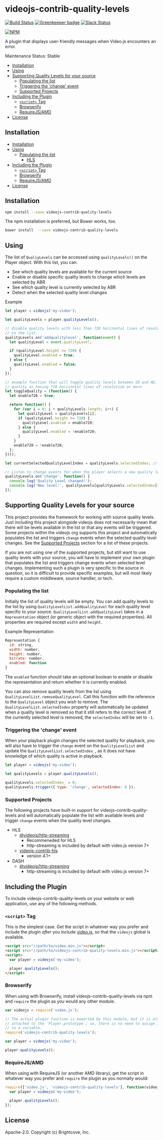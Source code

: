 # videojs-contrib-quality-levels
[![Build Status](https://travis-ci.org/videojs/videojs-contrib-quality-levels.svg?branch=master)](https://travis-ci.org/videojs/videojs-contrib-quality-levels)
[![Greenkeeper badge](https://badges.greenkeeper.io/videojs/videojs-contrib-quality-levels.svg)](https://greenkeeper.io/)
[![Slack Status](http://slack.videojs.com/badge.svg)](http://slack.videojs.com)

[![NPM](https://nodei.co/npm/videojs-contrib-quality-levels.png?downloads=true&downloadRank=true)](https://nodei.co/npm/videojs-contrib-quality-levels/)

A plugin that displays user-friendly messages when Video.js encounters an error.

Maintenance Status: Stable

<!-- START doctoc generated TOC please keep comment here to allow auto update -->
<!-- DON'T EDIT THIS SECTION, INSTEAD RE-RUN doctoc TO UPDATE -->


- [Installation](#installation)
- [Using](#using)
- [Supporting Quality Levels for your source](#supporting-quality-levels-for-your-source)
  - [Populating the list](#populating-the-list)
  - [Triggering the 'change' event](#triggering-the-change-event)
  - [Supported Projects](#supported-projects)
- [Including the Plugin](#including-the-plugin)
  - [`<script>` Tag](#script-tag)
  - [Browserify](#browserify)
  - [RequireJS/AMD](#requirejsamd)
- [License](#license)

<!-- END doctoc generated TOC please keep comment here to allow auto update -->

## Installation

- [Installation](#installation)
- [Using](#using)
  - [Populating the list](#populating-the-list)
    - [HLS](#hls)
- [Including the Plugin](#including-the-plugin)
  - [`<script>` Tag](#script-tag)
  - [Browserify](#browserify)
  - [RequireJS/AMD](#requirejsamd)
- [License](#license)

<!-- END doctoc generated TOC please keep comment here to allow auto update -->
## Installation

```sh
npm install --save videojs-contrib-quality-levels
```

The npm installation is preferred, but Bower works, too.

```sh
bower install  --save videojs-contrib-quality-levels
```

## Using

The list of `QualiyLevels` can be accessed using `qualityLevels()` on the Player object.
With this list, you can:
 * See which quality levels are available for the current source
 * Enable or disable specific quality levels to change which levels are selected by ABR
 * See which quality level is currently selected by ABR
 * Detect when the selected quality level changes

Example
```js
let player = videojs('my-video');

let qualityLevels = player.qualityLevels();

// disable quality levels with less than 720 horizontal lines of resolution when added
// to the list.
qualityLevels.on('addqualitylevel', function(event) {
  let qualityLevel = event.qualityLevel;

  if (qualityLevel.height >= 720) {
    qualityLevel.enabled = true;
  } else {
    qualityLevel.enabled = false;
  }
});

// example function that will toggle quality levels between SD and HD, defining and HD
// quality as having 720 horizontal lines of resolution or more
let toggleQuality = (function() {
  let enable720 = true;

  return function() {
    for (var i = 0; i < qualityLevels.length; i++) {
      let qualityLevel = qualityLevels[i];
      if (qualityLevel.height >= 720) {
        qualityLevel.enabled = enable720;
      } else {
        qualityLevel.enabled = !enable720;
      }
    }
    enable720 = !enable720;
  };
})();

let currentSelectedQualityLevelIndex = qualityLevels.selectedIndex; // -1 if no level selected

// Listen to change events for when the player selects a new quality level
qualityLevels.on('change', function() {
  console.log('Quality Level changed!');
  console.log('New level:', qualityLevels[qualityLevels.selectedIndex]);
});
```
## Supporting Quality Levels for your source
This project provides the framework for working with source quality levels. Just including this project alongside videojs does not necessarily mean that there will be levels available in the list or that any events will be triggered. Some projects within the videojs org supports this project and automatically populates the list and triggers `change` events when the selected quality level changes. See the [Supported Projects](#supported-projects) section for a list of these projects.

If you are not using one of the supported projects, but still want to use quality levels with your source, you will have to implement your own plugin that populates the list and triggers change events when selected level changes. Implementing such a plugin is very specific to the source in question, so it is difficult to provide specific examples, but will most likely require a custom middleware, source handler, or tech.

### Populating the list
Initially the list of quality levels will be empty. You can add quality levels to the list by using `QualityLevelList.addQualityLevel` for each quality level specific to your source. `QualityLevelList.addQualityLevel` takes in a `Representation` object (or generic object with the required properties). All properties are required except `width` and `height`.

Example Representation
```js
Representation {
  id: string,
  width: number,
  height: number,
  bitrate: number,
  enabled: function
}
```

The `enabled` function should take an optional boolean to enable or disable the representation and return whether it is currently enabled.

You can also remove quality levels from the list using `QualityLevelList.removeQualityLevel`. Call this function with the reference to the `QualityLevel` object you wish to remove. The `QualityLevelList.selectedIndex` property will automatically be updated when a quality level is removed so that it still refers to the correct level. If the currently selected level is removed, the `selectedIndex` will be set to `-1`.

### Triggering the 'change' event

When your playback plugin changes the selected quality for playback, you will also have to trigger the `change` event on the `QualityLevelList` and update the `QualityLevelList.selectedIndex_`, as it does not have knowledge of which quality is active in playback.

```js
let player = videojs('my-video');

let qualityLevels = player.qualityLevels();

qualityLevels.selectedIndex_ = 0;
qualityLevels.trigger({ type: 'change', selectedIndex: 0 });
```

### Supported Projects

The following projects have built-in support for videojs-contrib-quality-levels and will automatically populate the list with available levels and trigger `change` events when the quality level changes.

* HLS
  * [@videojs/http-streaming](https://github.com/videojs/http-streaming)
    * Recommeneded for HLS
    * http-streaming is included by default with video.js version 7+
  * [videojs-contrib-hls](https://github.com/videojs/videojs-contrib-hls)
    * version 4.1+
* DASH
  * [@videojs/http-streaming](https://github.com/videojs/http-streaming)
    * http-streaming is included by default with video.js version 7+

## Including the Plugin

To include videojs-contrib-quality-levels on your website or web application, use any of the following methods.

### `<script>` Tag

This is the simplest case. Get the script in whatever way you prefer and include the plugin _after_ you include [video.js][videojs], so that the `videojs` global is available.

```html
<script src="//path/to/video.min.js"></script>
<script src="//path/to/videojs-contrib-quality-levels.min.js"></script>
<script>
  var player = videojs('my-video');

  player.qualityLevels();
</script>
```

### Browserify

When using with Browserify, install videojs-contrib-quality-levels via npm and `require` the plugin as you would any other module.

```js
var videojs = require('video.js');

// The actual plugin function is exported by this module, but it is also
// attached to the `Player.prototype`; so, there is no need to assign it
// to a variable.
require('videojs-contrib-quality-levels');

var player = videojs('my-video');

player.qualityLevels();
```

### RequireJS/AMD

When using with RequireJS (or another AMD library), get the script in whatever way you prefer and `require` the plugin as you normally would:

```js
require(['video.js', 'videojs-contrib-quality-levels'], function(videojs) {
  var player = videojs('my-video');

  player.qualityLevels();
});
```

## License

Apache-2.0. Copyright (c) Brightcove, Inc.


[videojs]: http://videojs.com/
